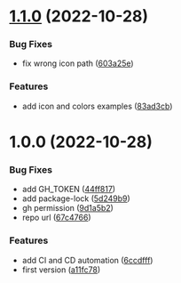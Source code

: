 # [1.1.0](https://github.com/eduardoborges/draculinho/compare/1.0.0...1.1.0) (2022-10-28)


### Bug Fixes

* fix wrong icon path ([603a25e](https://github.com/eduardoborges/draculinho/commit/603a25e59a9c2a52cadb037a93309fc30fb57dba))


### Features

* add icon and colors examples ([83ad3cb](https://github.com/eduardoborges/draculinho/commit/83ad3cbe6d4ea3d60928911ca23d9c085d12c799))

# 1.0.0 (2022-10-28)


### Bug Fixes

* add GH_TOKEN ([44ff817](https://github.com/eduardoborges/draculinho/commit/44ff81738053292e5d0143ade3713a932083bf26))
* add package-lock ([5d249b9](https://github.com/eduardoborges/draculinho/commit/5d249b97a621ba30d4a89de10a2aa0ef953a1f74))
* gh permission ([9d1a5b2](https://github.com/eduardoborges/draculinho/commit/9d1a5b25be8278f1013a604a7fb75b425444bfaf))
* repo url ([67c4766](https://github.com/eduardoborges/draculinho/commit/67c476678cd233ce91109e89200b358cc7032c19))


### Features

* add CI and CD automation ([6ccdfff](https://github.com/eduardoborges/draculinho/commit/6ccdfffccd31c18361f532ff4a6f2cae281de0ce))
* first version ([a11fc78](https://github.com/eduardoborges/draculinho/commit/a11fc78e295d2fe0178bb640a6178be05770597c))
